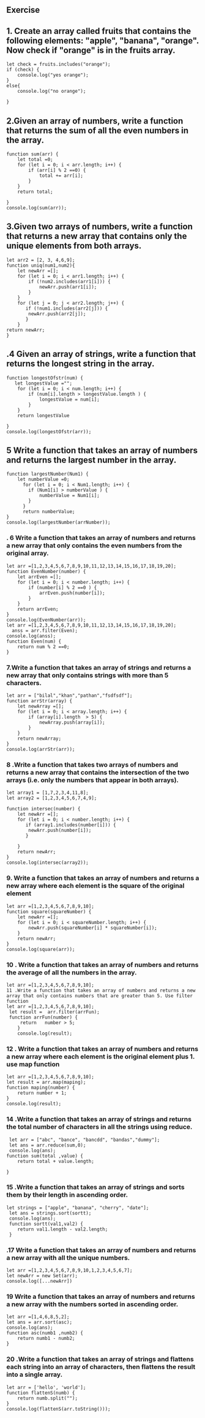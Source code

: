 ## Exercise

## 1. Create an array called fruits that contains the following elements: "apple", "banana", "orange". Now check if "orange" is in the fruits array.

```let fruits = ["apple", "banana", "orange"];
let check = fruits.includes("orange");
if (check) {
    console.log("yes orange");
}
else{
    console.log("no orange");

}
```
## 2.Given an array of numbers, write a function that returns the sum of all the even numbers in the array.

```let arr =[1,2,3,4,5,6,7,8,9,10,11,12,13,14,15,16,17,18,19,20];
function sum(arr) {
    let total =0;
    for (let i = 0; i < arr.length; i++) {
        if (arr[i] % 2 ==0) {
            total += arr[i];  
        }
    }
    return total;
    
}
console.log(sum(arr));
```

## 3.Given two arrays of numbers, write a function that returns a new array that contains only the unique elements from both arrays.

```let arr1 = [1, 2, 3,4,5];
let arr2 = [2, 3, 4,6,9];
function uniq(num1,num2){
    let newArr =[];
    for (let i = 0; i < arr1.length; i++) {
        if (!num2.includes(arr1[i])) {
            newArr.push(arr1[i]);
        } 
    }
    for (let j = 0; j < arr2.length; j++) {
       if (!num1.includes(arr2[j])) {
        newArr.push(arr2[j]);
       }
    }
return newArr;
}
```
## .4 Given an array of strings, write a function that returns the longest string in the array.

```let arr = ["apple", "bananashek", "orange"];
function longestOfstr(num) {
   let longestValue ="";
    for (let i = 0; i < num.length; i++) {
        if (num[i].length > longestValue.length ) {
            longestValue = num[i];
        }
    }
    return longestValue
    
}
console.log(longestOfstr(arr));
```

## 5 Write a function that takes an array of numbers and returns the largest number in the array.

```let arrNumber =[2,3,4,6,5,8,9,11,7,1];
function largestNumber(Num1) {
    let numberValue =0;
      for (let i = 0; i < Num1.length; i++) {
        if (Num1[i] > numberValue ) {
            numberValue = Num1[i];
        }
      }
      return numberValue;
}
console.log(largestNumber(arrNumber));
```
### . 6 Write a function that takes an array of numbers and returns a new array that only contains the even numbers from the original array.
```
let arr =[1,2,3,4,5,6,7,8,9,10,11,12,13,14,15,16,17,18,19,20];
function EvenNumber(number) {
    let arrEven =[];
    for (let i = 0; i < number.length; i++) {
        if (number[i] % 2 ==0 ) {
            arrEven.push(number[i]);
        } 
    }
    return arrEven;
}
console.log(EvenNumber(arr));
let arr =[1,2,3,4,5,6,7,8,9,10,11,12,13,14,15,16,17,18,19,20];
  anss = arr.filter(Even); 
console.log(anss);
function Even(num) {
    return num % 2 ==0;
}
```
### 7.Write a function that takes an array of strings and returns a new array that only contains strings with more than 5 characters.
```
let arr = ["bilal","khan","pathan","fsdfsdf"];
function arrStr(array) {
    let newArray =[];
    for (let i = 0; i < array.length; i++) {
        if (array[i].length  > 5) {
            newArray.push(array[i]);
        }
    }
    return newArray;
}
console.log(arrStr(arr));
```
### 8 .Write a function that takes two arrays of numbers and returns a new array that contains the intersection of the two arrays (i.e. only the numbers that appear in both arrays).
```
let array1 = [1,7,2,3,4,11,8];
let array2 = [1,2,3,4,5,6,7,4,9];

function intersec(number) {
    let newArr =[];
    for (let i = 0; i < number.length; i++) {
       if (array1.includes(number[i])) {
        newArr.push(number[i]);
       }
        
    }
    return newArr;
}
console.log(intersec(array2));

```

### 9. Write a function that takes an array of numbers and returns a new array where each element is the square of the original element

```
let arr =[1,2,3,4,5,6,7,8,9,10];
function square(squareNumber) {
    let newArr =[];
    for (let i = 0; i < squareNumber.length; i++) {
        newArr.push(squareNumber[i] * squareNumber[i]);
    }
    return newArr;
}
console.log(square(arr));
```
### 10 . Write a function that takes an array of numbers and returns the average of all the numbers in the array.
```
let arr =[1,2,3,4,5,6,7,8,9,10];
11 .Write a function that takes an array of numbers and returns a new array that only contains numbers that are greater than 5. Use filter function
let arr =[1,2,3,4,5,6,7,8,9,10];
 let result =  arr.filter(arrFun);
 function arrFun(number) {
     return   number > 5;
    }
    console.log(result);
```

### 12 . Write a function that takes an array of numbers and returns a new array where each element is the original element plus 1. use map function

```
let arr =[1,2,3,4,5,6,7,8,9,10];
let result = arr.map(maping);
function maping(number) {
    return number + 1;
}
console.log(result);
```
###  14 .Write a function that takes an array of strings and returns the total number of characters in all the strings using reduce.

```
 let arr = ["abc", "bance", "bancdd", "bandas","dummy"];
 let ans = arr.reduce(sum,0);
 console.log(ans);
function sum(total ,value) {
    return total + value.length;
    
}
```
### 15 .Write a function that takes an array of strings and sorts them by their length in ascending order.

```
let strings = ["apple", "banana", "cherry", "date"];
 let ans = strings.sort(sortt);
 console.log(ans);
 function sortt(val1,val2) {
    return val1.length - val2.length;
 }
 ``` 
 ### .17 Write a function that takes an array of numbers and returns a new array with all the unique numbers.
 ```
let arr =[1,2,3,4,5,6,7,8,9,10,1,2,3,4,5,6,7];
let newArr = new Set(arr);
console.log([...newArr])
```
### 19 Write a function that takes an array of numbers and returns a new array with the numbers sorted in ascending order.
```
let arr =[1,4,6,8,5,2];
let ans = arr.sort(asc);
console.log(ans);
function asc(numb1 ,numb2) {
    return numb1 - numb2;
}
```

### 20 .Write a function that takes an array of strings and flattens each string into an array of characters, then flattens the result into a single array.
```
let arr = ['hello', 'world'];
function flattenS(numb) {
    return numb.split("");
}
console.log(flattenS(arr.toString()));
```

